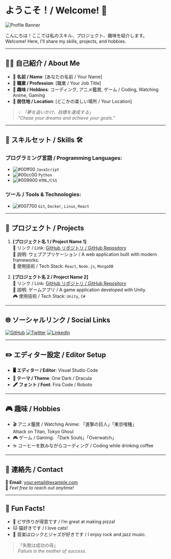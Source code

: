 # ようこそ！/ Welcome! 👋

![Profile Banner](https://via.placeholder.com/1200x300.png?text=Welcome+to+My+Profile)

こんにちは！ここでは私のスキル、プロジェクト、趣味を紹介します。  
Welcome! Here, I'll share my skills, projects, and hobbies.

---

## 🧑‍💻 自己紹介 / About Me

- **📛 名前 / Name**: [あなたの名前 / Your Name]
- **💼 職業 / Profession**: [職業 / Your Job Title]
- **🎯 趣味 / Hobbies**: コーディング, アニメ鑑賞, ゲーム / Coding, Watching Anime, Gaming
- **📍 居住地 / Location**: [どこかの楽しい場所 / Your Location]

> 💡 *「夢を追いかけ、目標を達成する」  
  "Chase your dreams and achieve your goals."*

---

## 🚀 スキルセット / Skills 🛠️

### プログラミング言語 / Programming Languages:
- ![#00ff00](https://placehold.co/15x15/00ff00/00ff00.png) `JavaScript`
- ![#00cc00](https://placehold.co/15x15/00cc00/00cc00.png) `Python`
- ![#009900](https://placehold.co/15x15/009900/009900.png) `HTML/CSS`

### ツール / Tools & Technologies:
- ![#007700](https://placehold.co/15x15/007700/007700.png) `Git`, `Docker`, `Linux`, `React`

---

## 📂 プロジェクト / Projects

1. **[プロジェクト名 1 / Project Name 1]**  
   🔗 リンク / Link: [GitHub リポジトリ / GitHub Repository](https://github.com)  
   📖 説明: ウェブアプリケーション / A web application built with modern frameworks.  
   🔧 使用技術 / Tech Stack: `React`, `Node.js`, `MongoDB`

2. **[プロジェクト名 2 / Project Name 2]**  
   🔗 リンク / Link: [GitHub リポジトリ / GitHub Repository](https://github.com)  
   📖 説明: ゲームアプリ / A game application developed with Unity.  
   🎮 使用技術 / Tech Stack: `Unity`, `C#`

---

## 🌐 ソーシャルリンク / Social Links

[![GitHub](https://img.shields.io/badge/-GitHub-181717?style=flat-square&logo=github&logoColor=white)](https://github.com)
[![Twitter](https://img.shields.io/badge/-Twitter-1DA1F2?style=flat-square&logo=twitter&logoColor=white)](https://twitter.com)
[![LinkedIn](https://img.shields.io/badge/-LinkedIn-0077B5?style=flat-square&logo=linkedin&logoColor=white)](https://linkedin.com)

---

## ✏️ エディター設定 / Editor Setup

- **🖥️ エディター / Editor**: Visual Studio Code  
- **🎨 テーマ / Theme**: One Dark / Dracula  
- **🖋️ フォント / Font**: Fira Code / Roboto

---

## 🎮 趣味 / Hobbies

- 🎬 アニメ鑑賞 / Watching Anime: 「進撃の巨人」「東京喰種」  
  Attack on Titan, Tokyo Ghoul
- 🎮 ゲーム / Gaming: 「Dark Souls」「Overwatch」
- ☕ コーヒーを飲みながらコーディング / Coding while drinking coffee

---

## 🌟 連絡先 / Contact

📧 **Email**: [your.email@example.com](mailto:your.email@example.com)  
💬 *Feel free to reach out anytime!*

---

## 🎉 Fun Facts!

- 🍕 ピザ作りが得意です / I’m great at making pizza!
- 🐱 猫好きです / I love cats!
- 🎵 音楽はロックとジャズが好きです / I enjoy rock and jazz music.

> 「失敗は成功の母」  
  *Failure is the mother of success.*